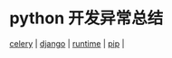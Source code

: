 # python 开发异常总结

<a href="https://github.com/amlyj/exception-libs/blob/master/python/celery.md" >celery</a> | 
<a href="https://github.com/amlyj/exception-libs/blob/master/python/django.md">django</a> | 
<a href="https://github.com/amlyj/exception-libs/blob/master/python/runtime.md" >runtime</a> | 
<a href="https://github.com/amlyj/exception-libs/blob/master/python/pip.md">pip</a> | 

